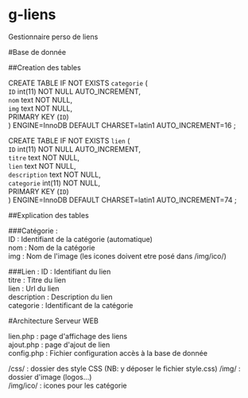 # g-liens
Gestionnaire perso de liens

#Base de donnée

##Creation des tables

CREATE TABLE IF NOT EXISTS `categorie` (<br>
  `ID` int(11) NOT NULL AUTO_INCREMENT,<br>
  `nom` text NOT NULL,<br>
  `img` text NOT NULL,<br>
  PRIMARY KEY (`ID`)<br>
) ENGINE=InnoDB  DEFAULT CHARSET=latin1 AUTO_INCREMENT=16 ;<br>


CREATE TABLE IF NOT EXISTS `lien` (<br>
  `ID` int(11) NOT NULL AUTO_INCREMENT,<br>
  `titre` text NOT NULL,<br>
  `lien` text NOT NULL,<br>
  `description` text NOT NULL,<br>
  `categorie` int(11) NOT NULL,<br>
  PRIMARY KEY (`ID`)<br>
) ENGINE=InnoDB  DEFAULT CHARSET=latin1 AUTO_INCREMENT=74 ;<br>

##Explication des tables 

###Catégorie :<br>
ID : Identifiant de la catégorie (automatique)<br>
nom : Nom de la catégorie<br>
img : Nom de l'image (les icones doivent etre posé dans /img/ico/)<br>

###Lien :
ID : Identifiant du lien<br>
titre : Titre du lien<br>
lien : Url du lien<br>
description : Description du lien<br>
categorie : Identificant de la catégorie<br>

#Architecture Serveur WEB

lien.php : page d'affichage des liens<br>
ajout.php : page d'ajout de lien<br>
config.php : Fichier configuration accès à la base de donnée

/css/ : dossier des style CSS (NB: y déposer le fichier style.css)
/img/ : dossier d'image (logos...)<br>
/img/ico/ : icones pour les catégorie<br>
